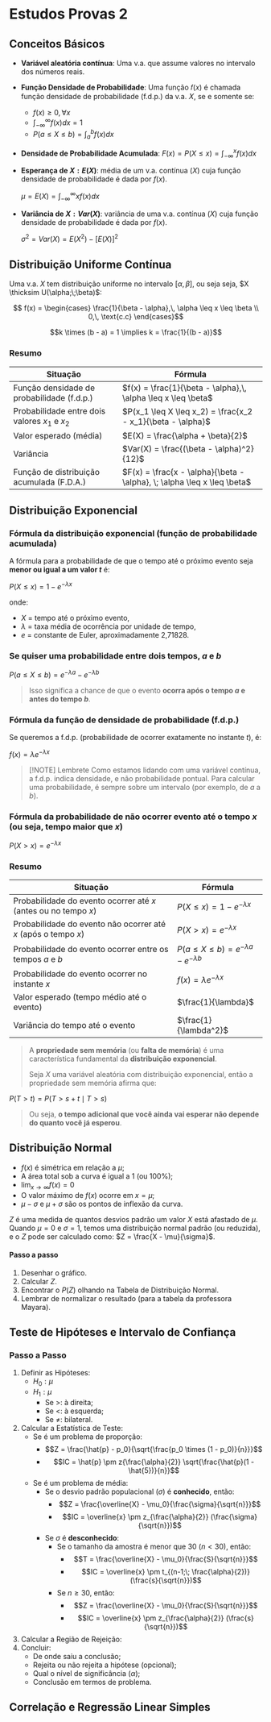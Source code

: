 # Estudos Provas 2

## Conceitos Básicos

- **Variável aleatória contínua**: 
	Uma v.a. que assume valores no intervalo dos números reais.
	
- **Função Densidade de Probabilidade**: 
	Uma função 𝑓(𝑥) é chamada função densidade de probabilidade (f.d.p.) da v.a. 𝑋, se e somente se:
	- $f(x) \geq 0, \forall x$
	- $\int_{-\infty}^{\infty} f(x) dx = 1$
	- $P(a \leq X \leq b) = \int_{a}^{b} f(x)dx$
	
- **Densidade de Probabilidade Acumulada**: 
	$F(x) = P(X \leq x) = \int_{-\infty}^{x} f(x)dx$

- **Esperança de $X: E(X)$**: 
	média de um v.a. contínua ($X$) cuja função densidade de probabilidade é dada por $f(x)$.
	
	$\mu = E(X) = \int_{-\infty}^{\infty} xf(x)dx$
	
- **Variância de $X: Var(X)$**: 
	variância de uma v.a. contínua ($X$) cuja função densidade de probabilidade é dada por $f(x)$.
	
	$\sigma^2 = Var(X) = E(X^2) - [E(X)]^2$

## Distribuição Uniforme Contínua

Uma v.a. $X$ tem distribuição uniforme no intervalo $[\alpha ,\, \beta]$, ou seja seja, $X \thicksim U(\alpha;\;\beta)$:

$$ f(x) = \begin{cases} \frac{1}{\beta - \alpha},\, \alpha \leq x \leq \beta \\ 0,\, \text{c.c} \end{cases}$$

$$k \times (b - a) = 1 \implies k = \frac{1}{(b - a)}$$

### Resumo

| Situação                                      | Fórmula                                                                 |
| --------------------------------------------- | ----------------------------------------------------------------------- |
| Função densidade de probabilidade (f.d.p.)    | $f(x) = \frac{1}{\beta - \alpha},\, \alpha \leq x \leq \beta$           |
| Probabilidade entre dois valores $x_1$ e $x_2$ | $P(x_1 \leq X \leq x_2) = \frac{x_2 - x_1}{\beta - \alpha}$             |
| Valor esperado (média)                        | $E(X) = \frac{\alpha + \beta}{2}$                                       |
| Variância                                     | $Var(X) = \frac{(\beta - \alpha)^2}{12}$                                |
| Função de distribuição acumulada (F.D.A.)     | $F(x) = \frac{x - \alpha}{\beta - \alpha}, \; \alpha \leq x \leq \beta$ |

## Distribuição Exponencial

### Fórmula da distribuição exponencial (função de probabilidade acumulada)

A fórmula para a probabilidade de que o tempo até o próximo evento seja **menor ou igual a um valor $t$** é:

$P(X \leq x) = 1 - e^{-\lambda x}$

onde:
- $X$ = tempo até o próximo evento,
- $\lambda$ = taxa média de ocorrência por unidade de tempo,
- $e$ = constante de Euler, aproximadamente 2,71828.

### Se quiser uma probabilidade entre dois tempos, $a$ e $b$

$P(a \leq X \leq b) = e^{-\lambda a} - e^{-\lambda b}$

> Isso significa a chance de que o evento **ocorra após o tempo $a$ e antes do tempo $b$**.

### Fórmula da função de densidade de probabilidade (f.d.p.)

Se queremos a f.d.p. (probabilidade de ocorrer exatamente no instante $t$), é:

$f(x) = \lambda e^{-\lambda x}$

> [!NOTE] Lembrete
> Como estamos lidando com uma variável contínua, a f.d.p. indica densidade, e não probabilidade pontual. Para calcular uma probabilidade, é sempre sobre um intervalo (por exemplo, de $a$ a $b$).

### Fórmula da probabilidade de não ocorrer evento até o tempo $x$ (ou seja, tempo maior que $x$)

$P(X > x) = e^{-\lambda x}$

### Resumo

| Situação                                                        | Fórmula                                               |
| --------------------------------------------------------------- | ----------------------------------------------------- |
| Probabilidade do evento ocorrer até $x$ (antes ou no tempo $x$) | $P(X \le x) = 1 − e^{- \lambda x}$                    |
| Probabilidade do evento não ocorrer até $x$ (após o tempo $x$)  | $P(X > x) = e^{- \lambda x}$                          |
| Probabilidade do evento ocorrer entre os tempos $a$ e $b$       | $P(a \le X \le b)= e^{- \lambda a} − e^{- \lambda b}$ |
| Probabilidade do evento ocorrer no instante $x$                 | $f(x) = \lambda e^{-\lambda x}$                       |
| Valor esperado (tempo médio até o evento)                       | $\frac{1}{\lambda}$                                   |
| Variância do tempo até o evento                                 | $\frac{1}{\lambda^2}$                                 |

> A **propriedade sem memória** (ou **falta de memória**) é uma característica fundamental da **distribuição exponencial**.
> 
> Seja $X$ uma variável aleatória com distribuição exponencial, então a propriedade sem memória afirma que:
> 
$P(T > t) = P(T > s + t \mid T > s)$
> 
> Ou seja, **o tempo adicional que você ainda vai esperar não depende do quanto você já esperou**.
## Distribuição Normal
- $f(x)$ é simétrica em relação a $\mu$;
- A área total sob a curva é igual a 1 (ou 100%);
- $\lim_{x \to \infty}f(x) = 0$
- O valor máximo de $f(x)$ ocorre em $x = \mu$;
- $\mu - \sigma$ e $\mu + \sigma$ são os pontos de inflexão da curva.

$Z$ é uma medida de quantos desvios padrão um valor $X$ está afastado de $\mu$. Quando $\mu = 0$ e $\sigma = 1$, temos uma distribuição normal padrão (ou reduzida), e o $Z$ pode ser calculado como: $Z = \frac{X - \mu}{\sigma}$.

#### Passo a passo
1. Desenhar o gráfico.
2. Calcular $Z$.
3. Encontrar o $P(Z)$ olhando na Tabela de Distribuição Normal.
4. Lembrar de normalizar o resultado (para a tabela da professora Mayara).

## Teste de Hipóteses e Intervalo de Confiança

### Passo a Passo

1. Definir as Hipóteses:
	- $H_0: \mu$
	- $H_1: \mu$
		- Se $>$: à direita;
		- Se $<$: à esquerda;
		- Se $\ne$: bilateral.
2. Calcular a Estatística de Teste:
	- Se é um problema de proporção:
		- $$Z = \frac{\hat{p} - p_0}{\sqrt{\frac{p_0 \times (1 - p_0)}{n}}}$$
		- $$IC = \hat{p} \pm z{\frac{\alpha}{2}} \sqrt{\frac{\hat{p}(1 - \hat{5})}{n}}$$
	- Se é um problema de média:
		- Se o desvio padrão populacional ($\sigma$) é **conhecido**, então:
			- $$Z = \frac{\overline{X} - \mu_0}{\frac{\sigma}{\sqrt{n}}}$$
			- $$IC = \overline{x} \pm z_{\frac{\alpha}{2}} (\frac{\sigma}{\sqrt{n}})$$
		- Se $\sigma$ é **desconhecido**:
			- Se o tamanho da amostra é menor que 30 ($n < 30$), então:
				- $$T = \frac{\overline{X} - \mu_0}{\frac{S}{\sqrt{n}}}$$
				- $$IC = \overline{x} \pm t_{(n-1;\; \frac{\alpha}{2})} (\frac{s}{\sqrt{n}})$$
			- Se $n \ge 30$, então:
				- $$Z = \frac{\overline{X} - \mu_0}{\frac{S}{\sqrt{n}}}$$
				- $$IC = \overline{x} \pm z_{\frac{\alpha}{2}} (\frac{s}{\sqrt{n}})$$
3. Calcular a Região de Rejeição:
4. Concluir:
	- De onde saiu a conclusão;
	- Rejeita ou não rejeita a hipótese (opcional);
	- Qual o nível de significância ($\alpha$);
	- Conclusão em termos de problema.

## Correlação e Regressão Linear Simples
